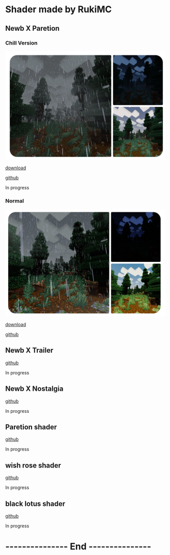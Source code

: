 # Shader made by RukiMC 

## Newb X Paretion 
### Chill Version
![Chill](Chill.jpg "Newb X Paretion, MCBE 1.20.30")

[download](https://github.com/RukiMC123/Shader-Website/blob/main/Download.md#chill-version)

[github](https://github.com/RukiMC123/newb-x-paretion/tree/Newb-X-Paretion-chill-version)

In progress
### Normal
![Normal](Normal.jpg "Newb X Paretion, MCBE 1.20.30")

[download](https://github.com/RukiMC123/Shader-Website/blob/main/Download.md#normal)

[github](https://github.com/RukiMC123/newb-x-paretion/tree/Newb-X-Paretion)

## Newb X Trailer
[github](https://github.com/RukiMC123/newb-x-paretion/tree/Newb-X-Trailer)

In progress

## Newb X Nostalgia 
[github](https://github.com/RukiMC123/newb-x-paretion/tree/Newb-X-Nostalgia)

In progress 

## Paretion shader 
[github](https://github.com/RukiMC123/Paretion-shader)

In progress 

## wish rose shader
[github]()

In progress

## black lotus shader
[github]()

In progress 

# --------------- End ---------------
